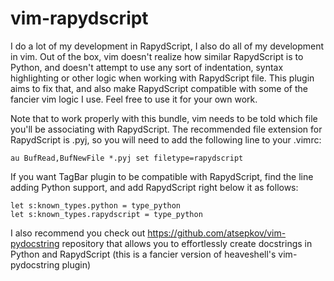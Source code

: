 vim-rapydscript
===============

I do a lot of my development in RapydScript, I also do all of my development in vim. Out of the box, vim doesn't realize how similar RapydScript is to Python, and doesn't attempt to use any sort of indentation, syntax highlighting or other logic when working with RapydScript file. This plugin aims to fix that, and also make RapydScript compatible with some of the fancier vim logic I use. Feel free to use it for your own work.

Note that to work properly with this bundle, vim needs to be told which file you'll be associating with RapydScript. The recommended file extension for RapydScript is .pyj, so you will need to add the following line to your .vimrc:

	au BufRead,BufNewFile *.pyj set filetype=rapydscript

If you want TagBar plugin to be compatible with RapydScript, find the line adding Python support, and add RapydScript right below it as follows:

	let s:known_types.python = type_python
	let s:known_types.rapydscript = type_python

I also recommend you check out https://github.com/atsepkov/vim-pydocstring repository that allows you to effortlessly create docstrings in Python and RapydScript (this is a fancier version of heaveshell's vim-pydocstring plugin)
